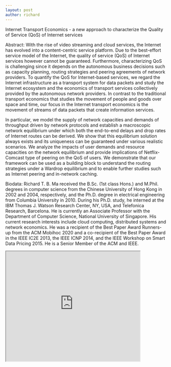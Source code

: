 ```yaml
---
layout: post
author: richard
---
```

Internet Transport Economics - a new approach to characterize the Quality of Service (QoS) of Internet services

Abstract:
With the rise of video streaming and cloud services, the Internet has evolved into a content-centric service platform. Due to the best-effort service model of the Internet, the quality of service (QoS) of Internet services however cannot be guaranteed. Furthermore, characterizing QoS is challenging since it depends on the autonomous business decisions such as capacity planning, routing strategies and peering agreements of network providers. To quantify the QoS for Internet-based services, we regard the Internet infrastructure as a transport system for data packets and study the Internet ecosystem and the economics of transport services collectively provided by the autonomous network providers. In contrast to the traditional transport economics that studies the movement of people and goods over space and time, our focus in the Internet transport economics is the movement of streams of data packets that create information services. 

In particular, we model the supply of network capacities and demands of throughput driven by network protocols and establish a macroscopic network equilibrium under which both the end-to-end delays and drop rates of Internet routes can be derived. We show that this equilibrium solution always exists and its uniqueness can be guaranteed under various realistic scenarios. We analyze the impacts of user demands and resource capacities on the network equilibrium and provide implications of Netflix-Comcast type of peering on the QoS of users. We demonstrate that our framework can be used as a building block to understand the routing strategies under a Wardrop equilibrium and to enable further studies such as Internet peering and in-network caching.


Biodata: 
Richard T. B. Ma received the B.Sc. (1st class Hons.) and M.Phil. degrees in computer science from the Chinese University of Hong Kong in 2002 and 2004, respectively, and the Ph.D. degree in electrical engineering from Columbia University in 2010. During his Ph.D. study, he interned at the IBM Thomas J. Watson Research Center, NY, USA, and Telefonica Research, Barcelona. He is currently an Associate Professor with the Department of Computer Science, National University of Singapore. His current research interests include cloud computing, distributed systems and network economics. He was a recipient of the Best Paper Award Runners-up from the ACM Mobihoc 2020 and a co-recipient of the Best Paper Award in the IEEE IC2E 2013, the IEEE ICNP 2014, and the IEEE Workshop on Smart Data Pricing 2015. He is a Senior Member of the ACM and IEEE.


<iframe width="420" height="345" src="https://www.youtube.com/embed/j5J7lWPk7t4">
</iframe>
